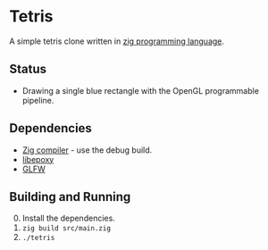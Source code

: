 # Tetris 

A simple tetris clone written in
[zig programming language](https://github.com/andrewrk/zig).

## Status

 * Drawing a single blue rectangle with the OpenGL programmable pipeline.

## Dependencies

 * [Zig compiler](https://github.com/andrewrk/zig) - use the debug build.
 * [libepoxy](https://github.com/anholt/libepoxy)
 * [GLFW](http://www.glfw.org/)

## Building and Running

 0. Install the dependencies.
 0. `zig build src/main.zig`
 0. `./tetris`
